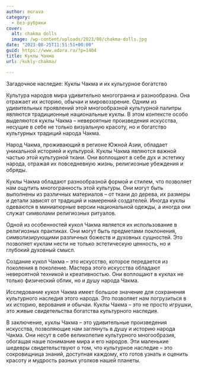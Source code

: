 ```yaml
---
author: morava
category:
  - без-рубрики
cover:
  alt: chakma dolls
  image: /wp-content/uploads/2023/08/chakma-dolls.jpg
date: "2023-08-25T11:51:51+00:00"
guid: https://www.adora.ru/?p=1404
title: Куклы Чакма
url: /kukly-chakma/

---
```

Загадочное наследие: Куклы Чакма и их культурное богатство

Культура народов мира удивительно многогранна и разнообразна. Она отражает их историю, обычаи и мировоззрение. Одним из удивительных проявлений этой многообразной культурной палитры являются традиционные национальные куклы. В этом контексте особо выделяются куклы Чакма – невероятные произведения искусства, несущие в себе не только визуальную красоту, но и богатство культурных традиций народа Чакма.

Народ Чакма, проживающий в регионе Южной Азии, обладает уникальной историей и культурой. Куклы Чакма являются важной частью этой культурной ткани. Они воплощают в себе дух и эстетику народа, отражая их повседневную жизнь, религиозные убеждения и обряды.

Куклы Чакма обладают разнообразной формой и стилем, что позволяет нам ощутить многогранность этой культуры. Они могут быть выполнены из различных материалов – от ткани до дерева, их размеры и детали зависят от традиций и намерений создателей. Иногда куклы одеваются в миниатюрные версии национальной одежды, а иногда они служат символами религиозных ритуалов.

Одной из особенностей кукол Чакма является их использование в религиозных практиках. Они могут быть предметами поклонения, символизирующими различных божеств и духовных сущностей. Это позволяет куклам нести не только эстетическую ценность, но и глубокий духовный смысл.

Создание кукол Чакма – это искусство, которое передается из поколения в поколение. Мастера этого искусства обладают невероятной техникой и креативностью. Они воплощают в куклах не только физический облик, но и душу народа Чакма.

Исследование кукол Чакма имеет большое значение для сохранения культурного наследия этого народа. Это позволяет нам погрузиться в их историю, верования и обычаи. Куклы Чакма – это не просто игрушки, это живые свидетельства богатства культурного наследия.

В заключение, куклы Чакма – это удивительные произведения искусства, позволяющие нам заглянуть в душу и историю народа Чакма. Они несут в себе великолепие культурного многообразия, обогащая наше понимание мира и его народов. Эти маленькие шедевры свидетельствуют о том, что культурное наследие – это сокровищница знаний, доступная каждому, кто готов узнать и оценить красоту и мудрость разных уголков нашей планеты.
